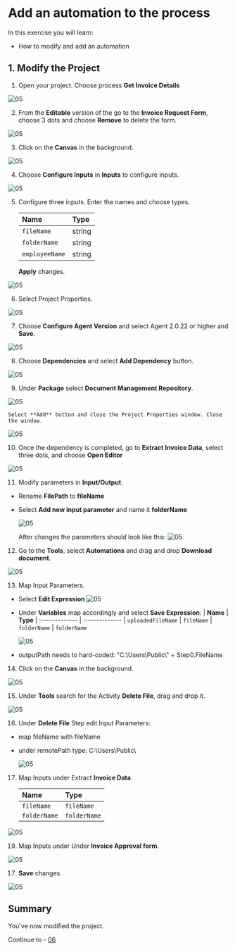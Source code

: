 # Add an automation to the process

In this exercise you will learn:
- How to modify and add an automation

## 1. Modify the Project

1. Open your project. Choose process **Get Invoice Details**

 ![05](./images//005.png)

2. From the **Editable** version of the go to the **Invoice Request Form**, choose 3 dots and choose **Remove** to delete the form.

 ![05](./images//006.png)

3. Click on the **Canvas** in the background.

 ![05](./images/007.png)

4. Choose **Configure Inputs** in **Inputs** to configure inputs.

 ![05](./images/008.png)

5. Configure three inputs. Enter the names and choose types.

    |  **Name**    | **Type**
    |  :------------- | :-------------
    |  `fileName`       | string
    |  `folderName`     | string
    |  `employeeName`   | string

    **Apply** changes.

 ![05](./images/009.png)


6. Select Project Properties.

 ![05](./images/011a.png)

7. Choose **Configure Agent Version** and select Agent 2.0.22 or higher and **Save**.

 ![05](./images/012.png)

8. Choose **Dependencies** and select **Add Dependency** button.

 ![05](./images/013.png)

9. Under **Package** select **Document Management Repository**.

 ![05](./images/014.png)

    Select **Add** button and close the Project Properties window. Close the window.

 ![05](./images/015.png)

10. Once the dependency is completed, go to **Extract Invoice Data**, select three dots, and choose **Open Editor**

  ![05](./images/010a.png)

11. Modify parameters in **Input/Output**.
- Rename **FilePath** to **fileName**
- Select **Add new input parameter** and name it **folderName**

  ![05](./images/016.png)

    After changes the parameters should look like this:
  ![05](./images/017.png)

12. Go to the **Tools**, select **Automations** and drag and drop **Download document**.

  ![05](./images/018.png)

13. Map Input Parameters.
- Select **Edit Expression**
  ![05](./images/019.png)
- Under **Variables** map accordingly and select **Save Expression**:
|  **Name**    | **Type**
|  :------------- | :-------------
|  `uploadedFileName`       | `fileName`
|  `folderName`     | `folderName`

  ![05](./images/020.png)
- outputPath needs to hard-coded: "C:\\Users\\Public\\" + Step0.FileName

14. Click on the **Canvas** in the background.

  ![05](./images/021.png)

15. Under **Tools** search for the Activity **Delete File**, drag and drop it.

  ![05](./images/022.png)

16. Under **Delete File** Step edit Input Parameters:
- map fileName with fileName
- under remotePath type: C:\Users\Public\

  ![05](./images/023.png)

17. Map Inputs under Extract **Invoice Data**.

    |  **Name**    | **Type**
    |  :------------- | :-------------
    |  `fileName`       | `fileName`
    |  `folderName`     | `folderName`

  ![05](./images/024.png)

19. Map Inputs under Under **Invoice Approval form**.

  ![05](./images/025.png)

17. **Save** changes.

  ![05](./images/026a.png)

## Summary

You've now modified the project.

Continue to - [06](../ex3/run-release-deploy.md)
